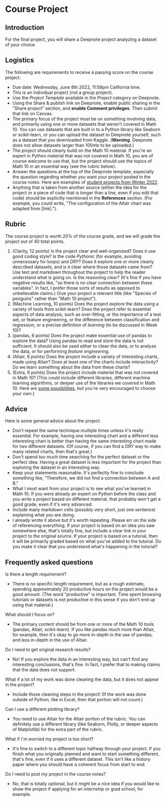 # Course Project

## Introduction
For the final project, you will share a Deepnote project analyzing a dataset of your choice.

## Logistics
The following are requirements to receive a passing score on the course project.
* Due date: Wednesday, June 8th 2022, 11:59pm California time.
* This is an individual project (not a group project).
* Use the *Project Template* available in the *Project* category on Deepnote.
* Using the Share & publish link on Deepnote, enable public sharing in the "Share project" section, and **enable Comment privileges**. Then submit that link on Canvas.
* The primary focus of the project must be on something involving data, and primarily using one or more datasets that weren't covered in Math 10.  You can use datasets that are built in to a Python library like Seaborn or scikit-learn, or you can upload the dataset to Deepnote yourself, such as a dataset that you downloaded from Kaggle.  (**Warning**.  Deepnote does not allow datasets larger than 100mb to be uploaded.)
* The project should clearly build on the Math 10 material.  If you're an expert in Python material that was not covered in Math 10, you are of course welcome to use that, but the project should use the topics of Math 10 in an essential way (see the rubric below).
* Answer the questions at the top of the Deepnote template, especially the question regarding whether you want your project posted in the course notes.  Here are examples of [student projects from Winter 2022](https://christopherdavisuci.github.io/UCI-Math-10-W22/Proj/StudentProjects.html).
* Anything that is taken from another source (either the idea for the project or a piece of code that is longer than a line, even if you edit that code) should be explicitly mentioned in the **References** section.  (For example, you could write, "The configuration of the Altair chart was adapted from \[link\].").
## Rubric
The course project is worth 20% of the course grade, and we will grade the project out of 40 total points.
1. (Clarity, 12 points) Is the project clear and well-organized?  Does it use good coding style?  Is the code *Pythonic* (for example, avoiding unnecessary for loops) and *DRY*?  Does it explore one or more clearly described datasets, and is it clear where those datasets came from?  Use text and markdown throughout the project to help the reader understand what is going on.  Is the reasoning clear? (It's fine if you have negative results like, "so there is no clear connection between these variables".  In fact, I prefer those sorts of results as opposed to unbelievable claims.)  Give your project a relevant title (like "Species of penguins" rather than "Math 10 project").
1. (Machine Learning, 10 points) Does the project explore the data using a variety of tools from scikit-learn?   Does the project refer to essential aspects of data analysis, such as over-fitting, or the importance of a test set, or feature engineering, or the difference between classification and regression, or a precise definition of *learning* (to be discussed in Week 10)?
1. (pandas, 6 points) Does the project make essential use of pandas to explore the data?  Using pandas to read and store the data is not sufficient.  It should also be used either to clean the data, or to analyze the data, or for performing *feature engineering*.
1. (Altair, 6 points) Does the project include a variety of interesting charts, made using Altair?  Does at least one of the charts include *interactivity*?  Do we learn something about the data from these charts?
1. (Extra, 6 points) Does the project include material that was not covered in Math 10?  (This could include different libraries, different machine learning algorithms, or deeper use of the libraries we covered in Math 10.  Here are [some possibilities](ExtraTopics), but you're very encouraged to choose your own.)
## Advice
Here is some general advice about the project.
* Don't repeat the same technique multiple times unless it's really essential.  For example, having one interesting chart and a different less interesting chart is better than having the same interesting chart made for two different datasets.  (Of course, if you can find a DRY way to make many related charts, then that's great.)
* Don't spend too much time searching for the perfect dataset or the perfect idea.  Having a great dataset is less important for the project than exploring the dataset in an interesting way.
* Keep your statements reasonable.  It's perfectly fine to conclude something like, "Therefore, we did not find a connection between A and B."
* What I most want from your project is to see what you've learned in Math 10.  If you were already an expert on Python before the class and you write a project based on different material, that probably won't get a good grade, even if it's very advanced.
* Include many markdown cells (possibly very short, just one sentence) explaining what you are doing.
* I already wrote it above but it's worth repeating.  Please err on the side of referencing everything.  If your project is based on an idea you saw somewhere else, that's totally fine, but include a clear link in your project to the original source.  If your project is based on a tutorial, then it will be primarily graded based on what you've added to the tutorial.  Do you make it clear that you understand what's happening in the tutorial?

## Frequently asked questions
Is there a length requirement?
* There is no specific length requirement, but as a rough estimate, spending approximately 20 productive hours on the project would be a good amount.  (The word "productive" is important.  Time spent browsing tutorials or datasets is not productive in this sense if you don't end up using that material.)

What should I focus on?
* The primary content should be from one or more of the Math 10 tools (pandas, Altair, scikit-learn).  If you like pandas much more than Altair, for example, then it's okay to go more in-depth in the use of pandas, and less in-depth in the use of Altair.

Do I need to get original research results?
* No!  If you explore the data in an interesting way, but can't find any interesting conclusions, that's fine.  In fact, I prefer that to making claims that the data does not support.

What if a lot of my work was done cleaning the data, but it does not appear in the project?
* Include those cleaning steps in the project! (If the work was done outside of Python, like in Excel, then that portion will not count.)

Can I use a different plotting library?
* You need to use Altair for the Altair portion of the rubric.  You can definitely use a different library (like Seaborn, Plotly, or deeper aspects of Matplotlib) for the extra part of the rubric.

What if I'm worried my project is too short?
* It's fine to switch to a different topic halfway through your project.  If you finish what you originally planned and want to start something different, that's fine, even if it uses a different dataset.  This isn't like a history paper where you should have a coherent focus from start to end.

Do I need to post my project in the course notes?
* No, that is totally optional, but it might be a nice idea if you would like to show the project if applying for an internship or grad school, for example. 